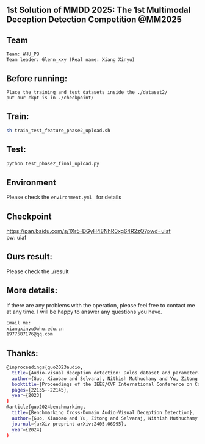 ## 1st Solution of MMDD 2025: The 1st Multimodal Deception Detection Competition @MM2025

## Team
```
Team: WHU_PB
Team leader: Glenn_xxy (Real name: Xiang Xinyu)
```

## Before running:
```
Place the training and test datasets inside the ./dataset2/
put our ckpt is in ./checkpoint/
```

## Train:
```bash
sh train_test_feature_phase2_upload.sh
```

## Test:
```bash
python test_phase2_final_upload.py
```
## Environment
Please check the ``environment.yml `` for details

## Checkpoint
https://pan.baidu.com/s/1Xr5-DGyH48NhR0xg64R2zQ?pwd=uiaf   
pw: uiaf

## Ours result:
Please check the ./result

## More details:
If there are any problems with the operation, please feel free to contact me at any time. 
I will be happy to answer any questions you have.
```bash
Email me:
xiangxinyu@whu.edu.cn 
1977587176@qq.com
```


## Thanks:
```bash
@inproceedings{guo2023audio,
  title={Audio-visual deception detection: Dolos dataset and parameter-efficient crossmodal learning},
  author={Guo, Xiaobao and Selvaraj, Nithish Muthuchamy and Yu, Zitong and Kong, Adams Wai-Kin and Shen, Bingquan and Kot, Alex},
  booktitle={Proceedings of the IEEE/CVF International Conference on Computer Vision},
  pages={22135--22145},
  year={2023}
}
@article{guo2024benchmarking,
  title={Benchmarking Cross-Domain Audio-Visual Deception Detection},
  author={Guo, Xiaobao and Yu, Zitong and Selvaraj, Nithish Muthuchamy and Shen, Bingquan and Kong, Adams Wai-Kin and Kot, Alex C},
  journal={arXiv preprint arXiv:2405.06995},
  year={2024}
}
```




